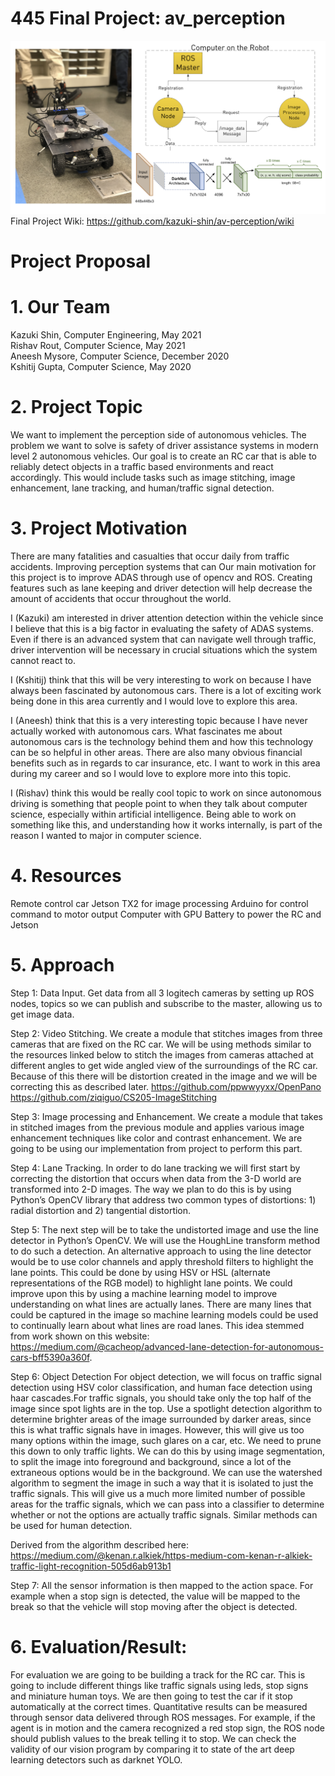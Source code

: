 # 445 Final Project: av_perception

![result](images/rc.png)
Final Project Wiki: https://github.com/kazuki-shin/av-perception/wiki

# Project Proposal
# 1. Our Team
Kazuki Shin, Computer Engineering, May 2021\
Rishav Rout, Computer Science, May 2021\
Aneesh Mysore, Computer Science, December 2020\
Kshitij Gupta, Computer Science, May 2020

# 2. Project Topic
We want to implement the perception side of autonomous vehicles. The problem we want to solve is safety of driver assistance systems in modern level 2 autonomous vehicles. Our goal is to create an RC car that is able to reliably detect objects in a traffic based environments and react accordingly. This would include tasks such as image stitching, image enhancement, lane tracking, and human/traffic signal detection.

# 3. Project Motivation
There are many fatalities and casualties that occur daily from traffic accidents. Improving perception systems that can Our main motivation for this project is to improve ADAS through use of opencv and ROS. Creating features such as lane keeping and driver detection will help decrease the amount of accidents that occur throughout the world.

I (Kazuki) am interested in driver attention detection within the vehicle since I believe that this is a big factor in evaluating the safety of ADAS systems. Even if there is an advanced system that can navigate well through traffic, driver intervention will be necessary in crucial situations which the system cannot react to.

I (Kshitij) think that this will be very interesting to work on because I have always been fascinated by autonomous cars. There is a lot of exciting work being done in this area currently and I would love to explore this area.

I (Aneesh) think that this is a very interesting topic because I have never actually worked with autonomous cars. What fascinates me about autonomous cars is the technology behind them and how this technology can be so helpful in other areas. There are also many obvious financial benefits such as in regards to car insurance, etc. I want to work in this area during my career and so I would love to explore more into this topic.

I (Rishav) think this would be really cool topic to work on since autonomous driving is something that people point to when they talk about computer science, especially within artificial intelligence. Being able to work on something like this, and understanding how it works internally, is part of the reason I wanted to major in computer science.

# 4. Resources
Remote control car
Jetson TX2 for image processing
Arduino for control command to motor output
Computer with GPU
Battery to power the RC and Jetson

# 5. Approach

Step 1: Data Input. Get data from all 3 logitech cameras by setting up ROS nodes, topics so we can publish and subscribe to the master, allowing us to get image data.

Step 2: Video Stitching. We create a module that stitches images from three cameras that are fixed on the RC car. We will be using methods similar to the resources linked below to stitch the images from cameras attached at different angles to get wide angled view of the surroundings of the RC car. Because of this there will be distortion created in the image and we will be correcting this as described later.
https://github.com/ppwwyyxx/OpenPano
https://github.com/ziqiguo/CS205-ImageStitching

Step 3: Image processing and Enhancement. We create a module that takes in stitched images from the previous module and applies various image enhancement techniques like color and contrast enhancement. We are going to be using our implementation from project to perform this part.

Step 4: Lane Tracking. In order to do lane tracking we will first start by correcting the distortion that occurs when data from the 3-D world are transformed into 2-D images. The way we plan to do this is by using Python’s OpenCV library that address two common types of distortions: 1) radial distortion and 2) tangential distortion.

Step 5: The next step will be to take the undistorted image and use the line detector in Python’s OpenCV. We will use the HoughLine transform method to do such a detection. An alternative approach to using the line detector would be to use color channels and apply threshold filters to highlight the lane points. This could be done by using HSV or HSL (alternate representations of the RGB model) to highlight lane points. We could improve upon this by using a machine learning model to improve understanding on what lines are actually lanes. There are many lines that could be captured in the image so machine learning models could be used to continually learn about what lines are road lanes. This idea stemmed from work shown on this website: https://medium.com/@cacheop/advanced-lane-detection-for-autonomous-cars-bff5390a360f.  

Step 6: Object Detection
For object detection, we will focus on traffic signal detection using HSV color classification, and human face detection using haar cascades.For traffic signals, you should take only the top half of the image since spot lights are in the top. Use a spotlight detection algorithm to determine brighter areas of the image surrounded by darker areas, since this is what traffic signals have in images. However, this will give us too many options within the image, such glares on a car, etc. We need to prune this down to only traffic lights. We can do this by using image segmentation, to split the image into foreground and background, since a lot of the extraneous options would be in the background. We can use the watershed algorithm to segment the image in such a way that it is isolated to just the traffic signals. This will give us a much more limited number of possible areas for the traffic signals, which we can pass into a classifier to determine whether or not the options are actually traffic signals. Similar methods can be used for human detection.

Derived from the algorithm described here: https://medium.com/@kenan.r.alkiek/https-medium-com-kenan-r-alkiek-traffic-light-recognition-505d6ab913b1

Step 7: All the sensor information is then mapped to the action space. For example when a stop sign is detected, the value will be mapped to the break so that the vehicle will stop moving after the object is detected.

# 6. Evaluation/Result:
For evaluation we are going to be building a track for the RC car. This is going to include different things like traffic signals using leds, stop signs and miniature human toys. We are then going to test the car if it stop automatically at the correct times. Quantitative results can be measured through sensor data delivered through ROS messages. For example, if the agent is in motion and the camera recognized a red stop sign, the ROS node should publish values to the break telling it to stop. We can check the validity of our vision program by comparing it to state of the art deep learning detectors such as darknet YOLO.
